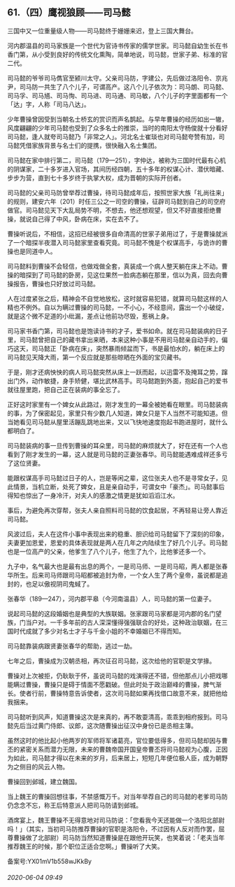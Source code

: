 ## 61.（四）鹰视狼顾——司马懿
三国中又一位重量级人物——司马懿终于姗姗来迟，登上三国大舞台。



河内郡温县的司马家族是一个世代为官诗书传家的儒学世家。司马懿自幼生长在书香门第，从小受到良好的传统文化熏陶，简单地说，司马懿，世家子弟、标准的官二代。



司马懿的爷爷司马儁官至颍川太守。父亲司马防，字建公，先后做过洛阳令、京兆尹，司马防一共生了八个儿子，可谓高产。这八个儿子依次为：司马朗、司马懿、司马孚、司马馗、司马恂、司马进、司马通、司马敏，八个儿子的字里面都有一个「达」字，人称「司马八达」。



少年曹操曾因受到当朝名士桥玄的赏识而声名鹊起。与早年曹操的经历如出一辙，风度翩翩的少年司马懿也受到了众多名士的推崇，当时的南阳太守杨俊就十分看好司马懿，逢人就夸司马懿乃「非常之人」。河北名士崔琰也对司马懿夸赞有加，司马懿凭借家族背景与名士们的提携，很快融入名士集团。



司马懿在家中排行第二，司马懿（179—251），字仲达，被称为三国时代最有心机的阴谋家，二十多岁进入官场，其间历经四朝，五十多年的权谋心计、潜伏暗藏、步步为营，直到七十多岁终于执掌大权，成为晋朝的实际开创者。



司马懿的父亲司马防曾举荐过曹操，待司马懿成年后，按照世家大族「礼尚往来」的规则，建安六年（201）时任三公之一司空的曹操，征辟司马懿到自己的司空府做官。司马懿见天下大乱局势不明，不想去，他还想观望，但又不好直接拒绝曹操，就说自己得了中风，卧病在床，实在去不了。



曹操听说后，不相信，这招已经被很多自命清高的世家子弟用过了，于是曹操就派了一个暗探半夜潜入司马懿家里查看究竟。司马懿不愧是个权谋高手，与诡诈的曹操也是同道中人。



司马懿料到曹操不会轻信，也做戏做全套，真装成一个病人整天躺在床上不动。曹操的暗探到了司马懿的卧房，见这位果然一脸病态躺在那里，信以为真，回去向曹操报告，曹操也只好放过司马懿。



人在过度紧张之后，精神会不自觉地放松，这时就容易犯错，就算司马懿这样的人精也不例外。自以为瞒过曹操的司马懿，一不小心，不经意间，露出一个小破绽，就是这个微不足道的小纰漏，差点让他前功尽毁，惹祸上身。



司马家书香门第，司马懿也是饱读诗书的才子，爱书如命。就在司马懿装病的日子里，司马懿曾把自己的藏书拿出来晒，本来这种小事是不用司马懿亲自动手的，偏巧这天，司马懿正「卧病在床」，突然暴雨倾盆而下，书是最怕水的，躺在床上的司马懿见天降大雨，第一个反应就是那些晾晒在外面的宝贝藏书。



于是，刚才还病怏怏的病人司马懿突然从床上一跃而起，以迅雷不及掩耳之势，蹿出门外，动作敏捷，身手矫健，堪比武林高手。司马懿跑到外面，抱起自己的爱书就往屋里跑，把自己正在装病的事全忘了。



正好这时家里有一个婢女从此路过，刚才发生的一幕全被她看在眼里。司马懿装病的事，为了保密起见，家里只有少数几人知道，婢女只是下人当然不可能知道。但当她看见司马懿从屋里活蹦乱跳地出来，又以飞快地速度抱起书跑进屋时，就什么都明白了。



司马懿装病的事一旦传到曹操的耳朵里，司马懿的麻烦就大了，好在还有一个人也看到了刚才发生的一幕，这人就是司马懿的正妻张春华。司马懿能遇难成祥还多亏了这位贤妻。



能跟权谋高手司马懿过日子的人，岂是等闲之辈，这位张夫人也不是寻常女子，见此情景，当机立断，处死了婢女，且是亲自动手，可谓女中「豪杰」。司马懿事后得知也惊出了一身冷汗，对夫人的感激之情更是犹如滔滔江水。



事后，为避免再次穿帮，张夫人亲自照料司马懿的饮食起居，不再轻易让旁人靠近司马懿。



风波过后，夫人在这件小事中表现出来的稳重、胆识给司马懿留下了深刻的印象，夫妻更加恩爱，恩爱的具体表现就是两人在几年之内陆续生了好几个儿子。司马懿也是一位高产的父亲，他爹生了八个儿子，他生了九个，比他爹还多一个。



九子中，名气最大也是最有出息的两个，一是司马师、一是司马昭，两人都是张春华所生。后来司马师跟司马昭都被追封为帝，一个女人生了两个皇帝，虽说都是追封的，也足以傲视阴司鬼蜮了。



张春华（189—247），河内郡平皋（今河南温县）人，司马懿的第一位妻子。



说起司马懿的这段婚姻也是典型的大族联姻。张家跟司马家都是河内郡的名门望族，门当户对。一千多年前的古人深深懂得强强联合的好处，这种政治联姻，在三国时代成就了多少对名士才子与千金小姐的不幸婚姻已不得而知。



司马懿靠装病跟贤妻张春华的帮助，逃过一劫。



七年之后，曹操成为汉朝丞相，再次征召司马懿，这次给他的官职是文学掾。



曹操对上次被拒，仍耿耿于怀，虽说司马懿的戏演得还不错，但他那点儿小把戏哪能瞒过曹操，曹操只是碍于情面不愿戳破。但此时处于政治巅峰的曹操，脾气渐长。使者行前，曹操特意告诉使者，这次司马懿如果再找借口故意不来，就把他给我捆来。



司马懿听到风声，知道曹操这次是来真的，再不敢耍清高，乖乖到相府报到。司马懿先后当过黄门侍郎、议郎，这次随曹操出征汉中身份已是丞相主簿。



虽然这时的他比起小他两岁的军师将军诸葛亮，官位要低得多，但司马懿却因与曹丕的紧密关系而潜力无限，未来的曹魏帝国开国皇帝曹丕将司马懿视为心腹，正因为如此，司马懿才得以在未来的岁月，后来居上，短短几年便位极人臣，成为朝野为之侧目的风云人物。



曹操回到邺城，建立魏国。



当上魏王的曹操回想往事，不禁感慨万千。对当年举荐自己的司马懿的老爹司马防仍念念不忘，称王后特意派人把司马防请到邺城。



酒席宴上，魏王曹操不无得意地对司马防说：「您看我今天还能做一个洛阳北部尉吗！」（其实，当初司马防推荐曹操的官职是洛阳令，不过因有人反对而作罢，屈尊曹操做了北部尉）司马防当然知道曹操是在跟他开玩笑，也笑着说：「老夫当年推荐魏王的时候，那个职位正适合您啊。」曹操听了大笑。



备案号:YX01mV1b558wJKkBy


###### 2020-06-04 09:49
